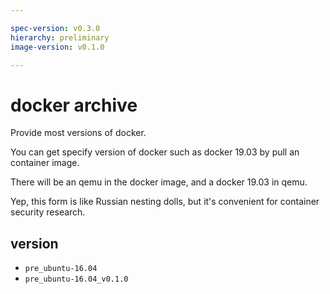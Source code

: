 ```yaml
---

spec-version: v0.3.0
hierarchy: preliminary
image-version: v0.1.0

---
```


# docker archive

Provide most versions of docker. 

You can get specify version of docker such as docker 19.03 by pull an container image.

There will be an qemu in the docker image, and a docker 19.03 in qemu.

Yep, this form is like Russian nesting dolls, but it's convenient for container security research.

## version

* `pre_ubuntu-16.04`
* `pre_ubuntu-16.04_v0.1.0`
